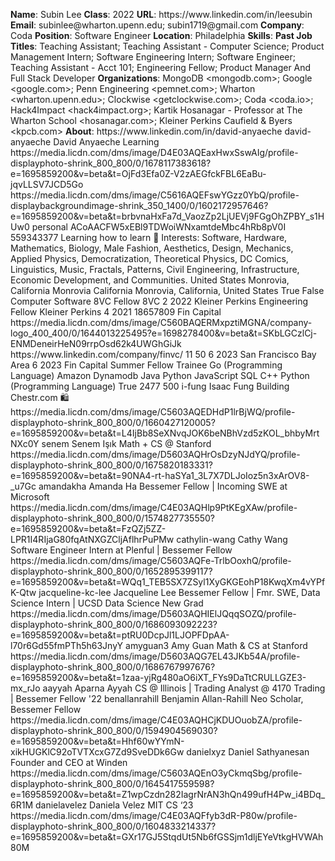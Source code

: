 **Name**: Subin Lee
**Class**: 2022
**URL**: https://www\.linkedin\.com/in/leesubin
**Email**: subinlee@wharton\.upenn\.edu; subin1719@gmail\.com
**Company**: Coda
**Position**: Software Engineer
**Location**: Philadelphia
**Skills**: 
**Past Job Titles**: Teaching Assistant; Teaching Assistant \- Computer Science; Product Management Intern; Software Engineering Intern; Software Engineer; Teaching Assistant \- Acct 101; Engineering Fellow; Product Manager And Full Stack Developer
**Organizations**: MongoDB <mongodb\.com>; Google <google\.com>; Penn Engineering <pemnet\.com>; Wharton <wharton\.upenn\.edu>; Clockwise <getclockwise\.com>; Coda <coda\.io>; Hack4Impact <hack4impact\.org>; Kartik Hosanagar \- Professor at The Wharton School <hosanagar\.com>; Kleiner Perkins Caufield & Byers <kpcb\.com>
**About**: https://www\.linkedin\.com/in/david\-anyaeche david\-anyaeche David Anyaeche Learning https://media\.licdn\.com/dms/image/D4E03AQEaxHwxSswAIg/profile\-displayphoto\-shrink\_800\_800/0/1678117383618?e=1695859200&v=beta&t=OjFd3Efa0Z\-V2zAEGfckFBL6EaBu\-jqvLLSV7JCD5Go https://media\.licdn\.com/dms/image/C5616AQEFswYGzz0YbQ/profile\-displaybackgroundimage\-shrink\_350\_1400/0/1602172957646?e=1695859200&v=beta&t=brbvnaHxFa7d\_VaozZp2LjUEVj9FGgOhZPBY\_s1HUw0 personal ACoAACFW5xEBl9TDWoiWNxamtdeMbc4hRb8pV0I 559343377 Learning how to learn 🌱 Interests: Software, Hardware, Mathematics, Biology, Male Fashion, Aesthetics, Design, Mechanics, Applied Physics, Democratization, Theoretical Physics, DC Comics, Linguistics, Music, Fractals, Patterns, Civil Engineering, Infrastructure, Economic Development, and Communities\. United States Monrovia, California Monrovia California Monrovia, California, United States True False Computer Software 8VC Fellow 8VC 2 2022 Kleiner Perkins Engineering Fellow Kleiner Perkins 4 2021 18657809 Fin Capital https://media\.licdn\.com/dms/image/C560BAQERMxpztiMGNA/company\-logo\_400\_400/0/1644013225495?e=1698278400&v=beta&t=SKbLGCzlCj\-ENMDeneirHeN09rrpOsd62k4UWGhGiJk https://www\.linkedin\.com/company/finvc/ 11 50 6 2023 San Francisco Bay Area 6 2023 Fin Capital Summer Fellow Trainee Go \(Programming Language\) Amazon Dynamodb Java Python JavaScript SQL C\+\+ Python \(Programming Language\) True 2477 500 i\-fung Isaac Fung Building Chestr\.com 🛍 https://media\.licdn\.com/dms/image/C5603AQEDHdP1lrBjWQ/profile\-displayphoto\-shrink\_800\_800/0/1660427120005?e=1695859200&v=beta&t=L4IjBb8SeXNvqJOK6beNBhVzd5zKOL\_bhbyMrtNXc0Y senem Senem Işık Math \+ CS @ Stanford https://media\.licdn\.com/dms/image/D5603AQHrOsDzyNJdYQ/profile\-displayphoto\-shrink\_800\_800/0/1675820183331?e=1695859200&v=beta&t=90NA4\-rt\-haSYa1\_3L7X7DLJoIoz5n3xArOV8\-\_u7Gc amandakha Amanda Ha Bessemer Fellow | Incoming SWE at Microsoft https://media\.licdn\.com/dms/image/C4E03AQHlp9PtKEgXAw/profile\-displayphoto\-shrink\_800\_800/0/1574827735550?e=1695859200&v=beta&t=FzQZj5ZZ\-LPR1I4RIjaG80fqAtNXGZCljAflhrPuPMw cathylin\-wang Cathy Wang Software Engineer Intern at Plenful | Bessemer Fellow https://media\.licdn\.com/dms/image/C5603AQFe\-TrlbOoxhQ/profile\-displayphoto\-shrink\_800\_800/0/1652895399117?e=1695859200&v=beta&t=WQq1\_TEB5SX7ZSyl1XyGKGEohP18KwqXm4vYPfK\-Qtw jacqueline\-kc\-lee Jacqueline Lee Bessemer Fellow | Fmr\. SWE, Data Science Intern | UCSD Data Science New Grad https://media\.licdn\.com/dms/image/D5603AQHIElJQqqSOZQ/profile\-displayphoto\-shrink\_800\_800/0/1686093092223?e=1695859200&v=beta&t=ptRU0DcpJl1LJOPFDpAA\-l70r6Gd55fmPTh5h63JnyY amyguan3 Amy Guan Math & CS at Stanford https://media\.licdn\.com/dms/image/D5603AQG7EL43JKb54A/profile\-displayphoto\-shrink\_800\_800/0/1686767997676?e=1695859200&v=beta&t=1zaa\-yjRg480aO6iXT\_FYs9DaTtCRULLGZE3\-mx\_rJo aayyah Aparna Ayyah CS @ Illinois | Trading Analyst @ 4170 Trading | Bessemer Fellow '22 benallanrahill Benjamin Allan\-Rahill Neo Scholar, Bessemer Fellow https://media\.licdn\.com/dms/image/C4E03AQHCjKDUOuobZA/profile\-displayphoto\-shrink\_800\_800/0/1594904569030?e=1695859200&v=beta&t=Hhf60wYYmN\-xikHUGKlC92oTVTXcxG7Zd9SveDDk6Gw danielxyz Daniel Sathyanesan Founder and CEO at Winden https://media\.licdn\.com/dms/image/C5603AQEnO3yCkmqSbg/profile\-displayphoto\-shrink\_800\_800/0/1645417559598?e=1695859200&v=beta&t=Z1wpCzdn282IagrNrAN3hQn499ufH4Pw\_i4BDq\_6R1M danielavelez Daniela Velez MIT CS ‘23 https://media\.licdn\.com/dms/image/C4E03AQFfyb3dR\-P80w/profile\-displayphoto\-shrink\_800\_800/0/1604833214337?e=1695859200&v=beta&t=GXr17GJ5StqdUt5Nb6fGSSjm1dljEYeVtkgHVWAh80M
